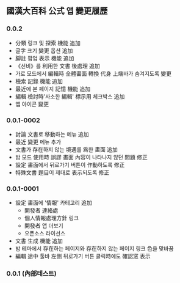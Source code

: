 ## 國漢大百科 公式 앱 變更履歷
### 0.0.2
* 分類 링크 및 探索 機能 追加
* 글字 크기 變更 옵션 追加
* 脚註 팝업 表示 機能 追加
* 《선비》를 利用한 文書 後處理 追加
* 가로 모드에서 編輯時 全體畵面 轉換 代身 上端바가 숨겨지도록 變更
* 檢索 記錄 機能 追加
* 最近에 본 페이지 記憶 機能 追加
* 編輯 檢討時'사소한 編輯' 標示用 체크박스 追加
* 앱 아이콘 變更

### 0.0.1-0002
* 討論 文書로 移動하는 메뉴 追加
* 最近 變更 메뉴 추가
* 文書가 存在하지 않는 境遇를 爲한 畵面 追加
* 밤 모드 使用時 誤謬 畵面 內容이 나타나지 않던 問題 修正
* 設定 畵面에서 뒤로가기 버튼이 作動하도록 修正
* 特殊文書 題目이 제대로 表示되도록 修正

### 0.0.1-0001
* 設定 畵面에 '情報' 카테고리 追加
  * 開發者 連絡處
  * 個人情報處理方針 링크
  * 開發者 앱 더보기
  * 오픈소스 라이선스
* 文書 生成 機能 追加
* 밤 테마에서 存在하는 페이지와 存在하지 않는 페이지 링크 色을 맞바꿈
* 編輯 途中 툴바 左側 뒤로가기 버튼 클릭時에도 確認窓 表示

### 0.0.1 (內部테스트)